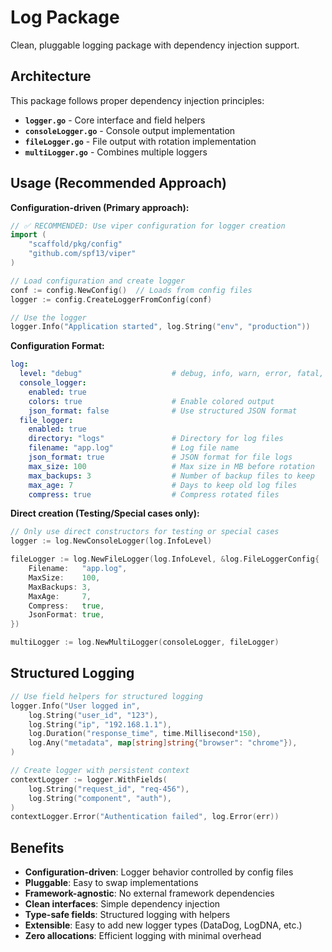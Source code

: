 # Log Package

Clean, pluggable logging package with dependency injection support.

## Architecture

This package follows proper dependency injection principles:
- **`logger.go`** - Core interface and field helpers
- **`consoleLogger.go`** - Console output implementation  
- **`fileLogger.go`** - File output with rotation implementation
- **`multiLogger.go`** - Combines multiple loggers

## Usage (Recommended Approach)

**Configuration-driven (Primary approach):**
```go
// ✅ RECOMMENDED: Use viper configuration for logger creation
import (
    "scaffold/pkg/config"
    "github.com/spf13/viper"
)

// Load configuration and create logger
conf := config.NewConfig()  // Loads from config files
logger := config.CreateLoggerFromConfig(conf)

// Use the logger
logger.Info("Application started", log.String("env", "production"))
```

**Configuration Format:**
```yaml
log:
  level: "debug"                    # debug, info, warn, error, fatal, panic
  console_logger:
    enabled: true
    colors: true                    # Enable colored output
    json_format: false              # Use structured JSON format
  file_logger:
    enabled: true
    directory: "logs"               # Directory for log files
    filename: "app.log"             # Log file name
    json_format: true               # JSON format for file logs
    max_size: 100                   # Max size in MB before rotation
    max_backups: 3                  # Number of backup files to keep
    max_age: 7                      # Days to keep old log files
    compress: true                  # Compress rotated files
```

**Direct creation (Testing/Special cases only):**
```go
// Only use direct constructors for testing or special cases
logger := log.NewConsoleLogger(log.InfoLevel)

fileLogger := log.NewFileLogger(log.InfoLevel, &log.FileLoggerConfig{
    Filename:   "app.log",
    MaxSize:    100,
    MaxBackups: 3,
    MaxAge:     7,
    Compress:   true,
    JsonFormat: true,
})

multiLogger := log.NewMultiLogger(consoleLogger, fileLogger)
```

## Structured Logging

```go
// Use field helpers for structured logging
logger.Info("User logged in",
    log.String("user_id", "123"),
    log.String("ip", "192.168.1.1"),
    log.Duration("response_time", time.Millisecond*150),
    log.Any("metadata", map[string]string{"browser": "chrome"}),
)

// Create logger with persistent context
contextLogger := logger.WithFields(
    log.String("request_id", "req-456"),
    log.String("component", "auth"),
)
contextLogger.Error("Authentication failed", log.Error(err))
```

## Benefits

- **Configuration-driven**: Logger behavior controlled by config files
- **Pluggable**: Easy to swap implementations
- **Framework-agnostic**: No external framework dependencies  
- **Clean interfaces**: Simple dependency injection
- **Type-safe fields**: Structured logging with helpers
- **Extensible**: Easy to add new logger types (DataDog, LogDNA, etc.)
- **Zero allocations**: Efficient logging with minimal overhead 